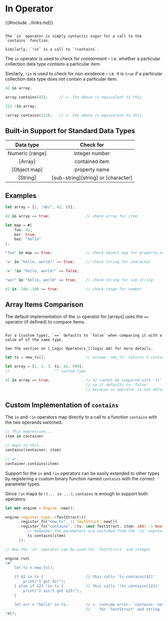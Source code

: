 In Operator
===========

{{#include ../links.md}}

```admonish question.side.wide "Trivia"

The `in` operator is simply syntactic sugar for a call to the `contains` function.

Similarly, `!in` is a call to `!contains`.
```

The `in` operator is used to check for _containment_ &ndash; i.e. whether a particular collection
data type _contains_ a particular item.

Similarly, `!in` is used to check for non-existence &ndash; i.e. it is `true` if a particular
collection data type does _not_ contain a particular item.

```rust
42 in array;

array.contains(42);     // <- the above is equivalent to this

123 !in array;

!array.contains(123);   // <- the above is equivalent to this
```


Built-in Support for Standard Data Types
----------------------------------------

|    Data type    |              Check for              |
| :-------------: | :---------------------------------: |
| Numeric [range] |           integer number            |
|     [Array]     |           contained item            |
|  [Object map]   |            property name            |
|    [String]     | [sub-string][string] or [character] |


Examples
--------

```rust
let array = [1, "abc", 42, ()];

42 in array == true;                // check array for item

let map = #{
    foo: 42,
    bar: true,
    baz: "hello"
};

"foo" in map == true;               // check object map for property name

'w' in "hello, world!" == true;     // check string for character

'w' !in "hello, world!" == false;

"wor" in "hello, world" == true;    // check string for sub-string

42 in -100..100 == true;            // check range for number
```


Array Items Comparison
----------------------

The default implementation of the `in` operator for [arrays] uses the `==` operator (if defined)
to compare items.

~~~admonish warning.small "`==` defaults to `false`"

For a [custom type], `==` defaults to `false` when comparing it with a value of of the same type.

See the section on [_Logic Operators_](logic.md) for more details.
~~~

```rust
let ts = new_ts();                  // assume 'new_ts' returns a custom type

let array = [1, 2, 3, ts, 42, 999];
//                    ^^ custom type

42 in array == true;                // 42 cannot be compared with 'ts'
                                    // so it defaults to 'false'
                                    // because == operator is not defined
```


Custom Implementation of `contains`
-----------------------------------

The `in` and `!in` operators map directly to a call to a function `contains` with the two operands switched.

```rust
// This expression...
item in container

// maps to this...
contains(container, item)

// or...
container.contains(item)
```

Support for the `in` and `!in` operators can be easily extended to other types by registering a
custom binary function named `contains` with the correct parameter types.

Since `!in` maps to `!(... in ...)`, `contains` is enough to support both operators.

```rust
let mut engine = Engine::new();

engine.register_type::<TestStruct>()
      .register_fn("new_ts", || TestStruct::new())
      .register_fn("contains", |ts: &mut TestStruct, item: i64| -> bool {
          // Remember the parameters are switched from the 'in' expression
          ts.contains(item)
      });

// Now the 'in' operator can be used for 'TestStruct' and integer

engine.run(
r#"
    let ts = new_ts();

    if 42 in ts {                   // this calls 'ts.contains(42)'
        print("I got 42!");
    } else if 123 !in ts {          // this calls '!ts.contains(123)'
        print("I ain't got 123!");
    }

    let err = "hello" in ts;        // <- runtime error: 'contains' not found
                                    //    for 'TestStruct' and string
"#)?;
```
